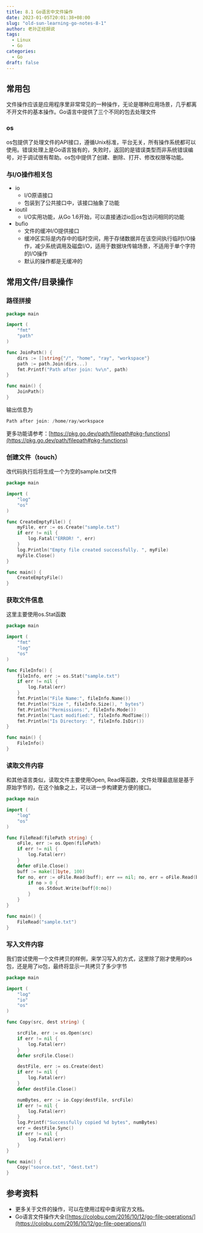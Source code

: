 ```yaml
---
title: 8.1 Go语言中文件操作
date: 2023-01-05T20:01:38+08:00
slug: "old-sun-learning-go-notes-8-1"
author: 老孙正经胡说
tags:
  - Linux
  - Go
categories:
  - Go
draft: false
---
```


## 常用包

文件操作应该是应用程序里非常常见的一种操作，无论是哪种应用场景，几乎都离不开文件的基本操作。Go语言中提供了三个不同的包去处理文件

### os

os包提供了处理文件的API接口，遵循Unix标准，平台无关，所有操作系统都可以使用。错误处理上是Go语言独有的，失败时，返回的是错误类型而非系统错误编号，对于调试很有帮助。os包中提供了创建、删除、打开、修改权限等功能。

### 与I/O操作相关包

- io
   - I/O原语接口
   - 包装到了公共接口中，该接口抽象了功能
- ioutil
   - I/O实用功能，从Go 1.6开始，可以直接通过io后os包访问相同的功能
- bufio
   - 文件的缓冲I/O提供接口
   - 缓冲区实际是内存中的临时空间，用于存储数据并在该空间执行临时I/O操作，减少系统调用及磁盘I/O，适用于数据块传输场景，不适用于单个字符的I/O操作
   - 默认的操作都是无缓冲的

## 常用文件/目录操作

### 路径拼接

```go
package main

import (
    "fmt"
    "path"
)

func JoinPath() {
    dirs := []string{"/", "home", "ray", "workspace"}
    path := path.Join(dirs...)
    fmt.Printf("Path after join: %v\n", path)
}

func main() {
    JoinPath()
}
```

输出信息为

```go
Path after join: /home/ray/workspace
```

更多功能请参考：[https://pkg.go.dev/path/filepath#pkg-functions](https://pkg.go.dev/path/filepath#pkg-functions)

### 创建文件（touch）

改代码执行后将生成一个为空的sample.txt文件

```go
package main

import (
    "log"
    "os"
)

func CreateEmptyFile() {
	myFile, err := os.Create("sample.txt")
	if err != nil {
		log.Fatal("ERROR! ", err)
	}
	log.Println("Empty file created successfully. ", myFile)
	myFile.Close()
}

func main() {
    CreateEmptyFile()
}
```

### 获取文件信息

这里主要使用os.Stat函数

```go
package main

import (
    "fmt"
    "log"
    "os"
)

func FileInfo() {
	fileInfo, err := os.Stat("sample.txt")
	if err != nil {
		log.Fatal(err)
	}
	fmt.Println("File Name:", fileInfo.Name())
	fmt.Println("Size ", fileInfo.Size(), " bytes")
	fmt.Println("Permissions:", fileInfo.Mode())
	fmt.Println("Last modified:", fileInfo.ModTime())
	fmt.Println("Is Directory: ", fileInfo.IsDir())
}

func main() {
    FileInfo()
}
```

### 读取文件内容

和其他语言类似，读取文件主要使用Open, Read等函数，文件处理最底层是基于原始字节的，在这个抽象之上，可以进一步构建更方便的接口。

```go
package main

import (
    "log"
    "os"
)

func FileRead(filePath string) {
	oFile, err := os.Open(filePath)
	if err != nil {
		log.Fatal(err)
	}
	defer oFile.Close()
	buff := make([]byte, 100)
	for no, err := oFile.Read(buff); err == nil; no, err = oFile.Read(buff) {
		if no > 0 {
			os.Stdout.Write(buff[0:no])
		}
	}
}

func main() {
    FileRead("sample.txt")
}
```

### 写入文件内容

我们尝试使用一个文件拷贝的样例，来学习写入的方式，这里除了刚才使用的os包，还是用了io包，最终将显示一共拷贝了多少字节

```go
package main

import (
    "log"
    "io"
    "os"
)

func Copy(src, dest string) {

	srcFile, err := os.Open(src)
	if err != nil {
		log.Fatal(err)
	}
	defer srcFile.Close()

	destFile, err := os.Create(dest)
	if err != nil {
		log.Fatal(err)
	}
	defer destFile.Close()

	numBytes, err := io.Copy(destFile, srcFile)
	if err != nil {
		log.Fatal(err)
	}
	log.Printf("Successfully copied %d bytes", numBytes)
	err = destFile.Sync()
	if err != nil {
		log.Fatal(err)
	}
}

func main() {
    Copy("source.txt", "dest.txt")
}
```

## 参考资料

- 更多关于文件的操作，可以在使用过程中查询官方文档。
- Go语言文件操作大全([https://colobu.com/2016/10/12/go-file-operations/](https://colobu.com/2016/10/12/go-file-operations/))